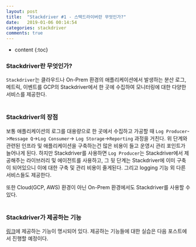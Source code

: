 ```yaml
---
layout: post
title:  "Stackdriver #1 - 스택드라이버란 무엇인가?"
date:   2019-01-06 00:14:54
categories: stackdriver
comments: true
---
```

* content
{:toc}

### Stackdriver란 무엇인가?
`Stackdriver`는 클라우드나 On-Prem 환경의 애플리케이션에서 발생하는 분산 로그, 메트릭, 이벤트를 GCP의 Stackdriver에서 한 곳에 수집하여 모니터링에 대한 다양한 서비스를 제공한다.
<br><br>

### Stackdriver의 장점
보통 애플리케이션의 로그를 대용량으로 한 곳에서 수집하고 가공할 때 `Log Producer`->`Message Q`->`Log Consumer`-> `Log Storage`->`Reporting` 과정을 거친다. 위 단계와 관련된 인프라 및 애플리케이션을 구축하는건 많은 비용이 들고 운영시 관리 포인트가 늘어나게 된다. 하지만 Stackdriver를 사용하면 `Log Producer`는 Stackdriver에서 제공해주는 라이브러리 및 에이전트를 사용하고, 그 뒷 단계는 Stackdriver에 이미 구축이 되어있으니 이에 대한 구축 및 관리 비용이 줄게된다. 그리고 logging 기능 외 다른 서비스들도 제공한다.

또한 Cloud(GCP, AWS) 환경이 아닌 On-Prem 환경에서도 Stackdriver를 사용할 수 있다.
<br><br>

### Stackdriver가 제공하는 기능
[링크][Stackdriver-Feature]에 제공하는 기능이 명시되어 있다. 제공하는 기능들에 대한 실습은 다음 포스트에서 진행할 예정이다.

[Stackdriver-Feature]:https://cloud.google.com/stackdriver/?hl=ko